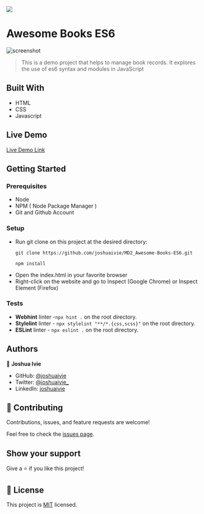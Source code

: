![](https://img.shields.io/badge/Microverse-blueviolet)

# Awesome Books ES6

![screenshot](./images/screenshot.png)

> This is a demo project that helps to manage book records. It explores the use of es6 syntax and modules in JavaScript

## Built With

- HTML
- CSS
- Javascript

## Live Demo

[Live Demo Link]()

## Getting Started

### Prerequisites

- Node
- NPM ( Node Package Manager )
- Git and Github Account

### Setup

- Run git clone on this project at the desired directory:
  ```
  git clone https://github.com/joshuaivie/MD2_Awesome-Books-ES6.git
  ```
   ```
  npm install
  ```
- Open the index.html in your favorite browser
- Right-click on the website and go to Inspect (Google Chrome) or Inspect Element (Firefox)

### Tests

- **Webhint** linter -`npx hint .` on the root directory.
- **Stylelint** linter - `npx stylelint "**/*.{css,scss}"` on the root directory.
- **ESLint** linter - `npx eslint .` on the root directory.

## Authors

👤 **Joshua Ivie**

- GitHub: [@joshuaivie](https://github.com/joshuaivie)
- Twitter: [@joshuaivie\_](https://twitter.com/joshuaivie_)
- LinkedIn: [joshuaivie](https://linkedin.com/in/joshuaivie)

## 🤝 Contributing

Contributions, issues, and feature requests are welcome!

Feel free to check the [issues page](https://github.com/joshuaivie/MD2_Awesome-Books-ES6/issues).

## Show your support

Give a ⭐️ if you like this project!

## 📝 License

This project is [MIT](./MIT.md) licensed.
